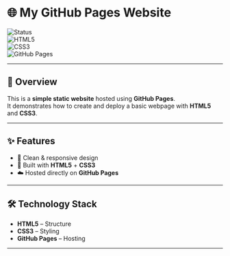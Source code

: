 # 🌐 My GitHub Pages Website  

![Status](https://img.shields.io/badge/Status-Live-brightgreen?style=for-the-badge&logo=github&logoColor=white)  
![HTML5](https://img.shields.io/badge/HTML5-orange?style=for-the-badge&logo=html5&logoColor=white)  
![CSS3](https://img.shields.io/badge/CSS3-blue?style=for-the-badge&logo=css3&logoColor=white)  
![GitHub Pages](https://img.shields.io/badge/Deployed%20on-GitHub%20Pages-white?style=for-the-badge&logo=githubpages&logoColor=white)  

---

## 🚀 Overview  
This is a **simple static website** hosted using **GitHub Pages**.  
It demonstrates how to create and deploy a basic webpage with **HTML5** and **CSS3**.  

---

## ✨ Features  

- 🎨 Clean & responsive design  
- 📄 Built with **HTML5** + **CSS3**  
- ☁️ Hosted directly on **GitHub Pages**  

---

## 🛠️ Technology Stack  

- **HTML5** – Structure  
- **CSS3** – Styling  
- **GitHub Pages** – Hosting  

---

